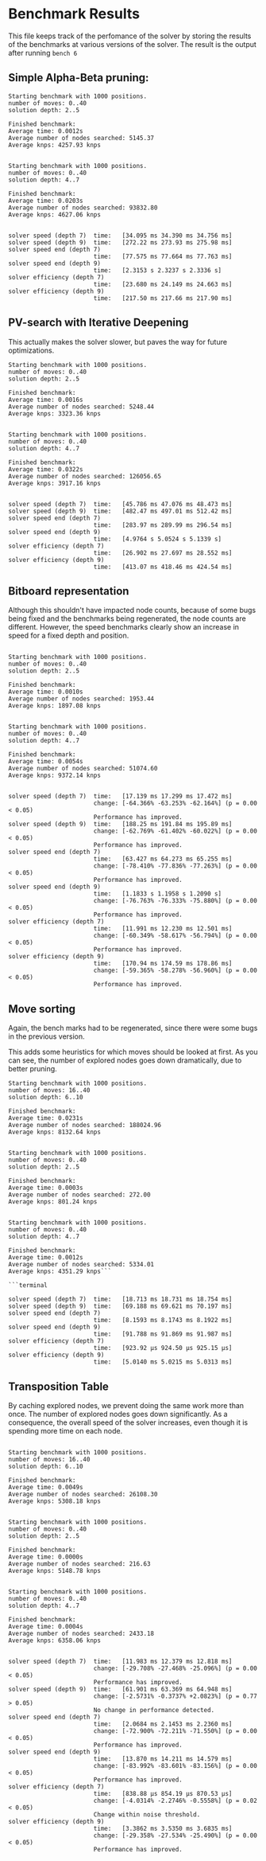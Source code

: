# Benchmark Results

This file keeps track of the perfomance of the solver by storing the results of the benchmarks at various versions of the solver. The result is the output after running `bench 6`

## Simple Alpha-Beta pruning:

```terminal
Starting benchmark with 1000 positions.
number of moves: 0..40
solution depth: 2..5

Finished benchmark:
Average time: 0.0012s
Average number of nodes searched: 5145.37
Average knps: 4257.93 knps


Starting benchmark with 1000 positions.
number of moves: 0..40
solution depth: 4..7

Finished benchmark:
Average time: 0.0203s
Average number of nodes searched: 93832.80
Average knps: 4627.06 knps
``` 

```terminal

solver speed (depth 7)  time:   [34.095 ms 34.390 ms 34.756 ms]
solver speed (depth 9)  time:   [272.22 ms 273.93 ms 275.98 ms]
solver speed end (depth 7)
                        time:   [77.575 ms 77.664 ms 77.763 ms]
solver speed end (depth 9)
                        time:   [2.3153 s 2.3237 s 2.3336 s]
solver efficiency (depth 7)
                        time:   [23.680 ms 24.149 ms 24.663 ms]
solver efficiency (depth 9)
                        time:   [217.50 ms 217.66 ms 217.90 ms]
```

## PV-search with Iterative Deepening

This actually makes the solver slower, but paves the way for future optimizations.

```terminal
Starting benchmark with 1000 positions.
number of moves: 0..40
solution depth: 2..5

Finished benchmark:
Average time: 0.0016s
Average number of nodes searched: 5248.44
Average knps: 3323.36 knps


Starting benchmark with 1000 positions.
number of moves: 0..40
solution depth: 4..7

Finished benchmark:
Average time: 0.0322s
Average number of nodes searched: 126056.65
Average knps: 3917.16 knps 
```

```terminal

solver speed (depth 7)  time:   [45.786 ms 47.076 ms 48.473 ms]
solver speed (depth 9)  time:   [482.47 ms 497.01 ms 512.42 ms]
solver speed end (depth 7)
                        time:   [283.97 ms 289.99 ms 296.54 ms]
solver speed end (depth 9)
                        time:   [4.9764 s 5.0524 s 5.1339 s]
solver efficiency (depth 7)
                        time:   [26.902 ms 27.697 ms 28.552 ms]
solver efficiency (depth 9)
                        time:   [413.07 ms 418.46 ms 424.54 ms]
```

## Bitboard representation

Although this shouldn't have impacted node counts, because of some bugs being fixed and the benchmarks being regenerated, the node counts are different. However, the speed benchmarks clearly show an increase in speed for a fixed depth and position.

```terminal

Starting benchmark with 1000 positions.
number of moves: 0..40
solution depth: 2..5

Finished benchmark:
Average time: 0.0010s
Average number of nodes searched: 1953.44
Average knps: 1897.08 knps


Starting benchmark with 1000 positions.
number of moves: 0..40
solution depth: 4..7

Finished benchmark:
Average time: 0.0054s
Average number of nodes searched: 51074.60
Average knps: 9372.14 knps
```


```terminal
 
solver speed (depth 7)  time:   [17.139 ms 17.299 ms 17.472 ms]
                        change: [-64.366% -63.253% -62.164%] (p = 0.00 < 0.05)
                        Performance has improved.
solver speed (depth 9)  time:   [188.25 ms 191.84 ms 195.89 ms]
                        change: [-62.769% -61.402% -60.022%] (p = 0.00 < 0.05)
                        Performance has improved.
solver speed end (depth 7)
                        time:   [63.427 ms 64.273 ms 65.255 ms]
                        change: [-78.410% -77.836% -77.263%] (p = 0.00 < 0.05)
                        Performance has improved.
solver speed end (depth 9)
                        time:   [1.1833 s 1.1958 s 1.2090 s]
                        change: [-76.763% -76.333% -75.880%] (p = 0.00 < 0.05)
                        Performance has improved.
solver efficiency (depth 7)
                        time:   [11.991 ms 12.230 ms 12.501 ms]
                        change: [-60.349% -58.617% -56.794%] (p = 0.00 < 0.05)
                        Performance has improved.
solver efficiency (depth 9)
                        time:   [170.94 ms 174.59 ms 178.86 ms]
                        change: [-59.365% -58.278% -56.960%] (p = 0.00 < 0.05)
                        Performance has improved.
```

## Move sorting

Again, the bench marks had to be regenerated, since there were some bugs in the previous version.

This adds some heuristics for which moves should be looked at first. As you can see, the number of explored nodes goes down dramatically, due to better pruning.

```terminal
Starting benchmark with 1000 positions.
number of moves: 16..40
solution depth: 6..10

Finished benchmark:
Average time: 0.0231s
Average number of nodes searched: 188024.96
Average knps: 8132.64 knps


Starting benchmark with 1000 positions.
number of moves: 0..40
solution depth: 2..5

Finished benchmark:
Average time: 0.0003s
Average number of nodes searched: 272.00
Average knps: 801.24 knps


Starting benchmark with 1000 positions.
number of moves: 0..40
solution depth: 4..7

Finished benchmark:
Average time: 0.0012s
Average number of nodes searched: 5334.01
Average knps: 4351.29 knps```

```terminal

solver speed (depth 7)  time:   [18.713 ms 18.731 ms 18.754 ms]
solver speed (depth 9)  time:   [69.188 ms 69.621 ms 70.197 ms]
solver speed end (depth 7)
                        time:   [8.1593 ms 8.1743 ms 8.1922 ms]
solver speed end (depth 9)
                        time:   [91.788 ms 91.869 ms 91.987 ms]
solver efficiency (depth 7)
                        time:   [923.92 µs 924.50 µs 925.15 µs]
solver efficiency (depth 9)
                        time:   [5.0140 ms 5.0215 ms 5.0313 ms]
```

## Transposition Table

By caching explored nodes, we prevent doing the same work more than once. The number of explored nodes goes down significantly. As a consequence, the overall speed of the solver increases, even though it is spending more time on each node.
```terminal

Starting benchmark with 1000 positions.
number of moves: 16..40
solution depth: 6..10

Finished benchmark:
Average time: 0.0049s
Average number of nodes searched: 26108.30
Average knps: 5308.18 knps


Starting benchmark with 1000 positions.
number of moves: 0..40
solution depth: 2..5

Finished benchmark:
Average time: 0.0000s
Average number of nodes searched: 216.63
Average knps: 5148.78 knps


Starting benchmark with 1000 positions.
number of moves: 0..40
solution depth: 4..7

Finished benchmark:
Average time: 0.0004s
Average number of nodes searched: 2433.18
Average knps: 6358.06 knps
```

```terminal

solver speed (depth 7)  time:   [11.983 ms 12.379 ms 12.818 ms]
                        change: [-29.708% -27.468% -25.096%] (p = 0.00 < 0.05)
                        Performance has improved.
solver speed (depth 9)  time:   [61.901 ms 63.369 ms 64.948 ms]
                        change: [-2.5731% -0.3737% +2.0823%] (p = 0.77 > 0.05)
                        No change in performance detected.
solver speed end (depth 7)
                        time:   [2.0684 ms 2.1453 ms 2.2360 ms]
                        change: [-72.900% -72.211% -71.550%] (p = 0.00 < 0.05)
                        Performance has improved.
solver speed end (depth 9)
                        time:   [13.870 ms 14.211 ms 14.579 ms]
                        change: [-83.992% -83.601% -83.156%] (p = 0.00 < 0.05)
                        Performance has improved.
solver efficiency (depth 7)
                        time:   [838.88 µs 854.19 µs 870.53 µs]
                        change: [-4.0314% -2.2746% -0.5558%] (p = 0.02 < 0.05)
                        Change within noise threshold.
solver efficiency (depth 9)
                        time:   [3.3862 ms 3.5350 ms 3.6835 ms]
                        change: [-29.358% -27.534% -25.490%] (p = 0.00 < 0.05)
                        Performance has improved.
```
